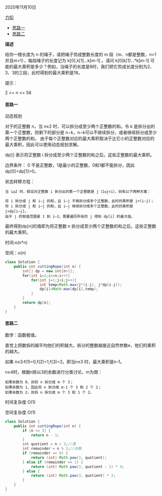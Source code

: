 2020年11月10日

[力扣](https://leetcode-cn.com/problems/jian-sheng-zi-lcof/)

- [思路一](#思路一)
- [思路二](#思路二)

**描述**

给你一根长度为 n 的绳子，请把绳子剪成整数长度的 m 段（m、n都是整数，n>1并且m>1），每段绳子的长度记为 k[0],k[1]...k[m-1] 。请问 k[0]*k[1]*...*k[m-1] 可能的最大乘积是多少？例如，当绳子的长度是8时，我们把它剪成长度分别为2、3、3的三段，此时得到的最大乘积是18。

提示：

2 <= n <= 58

#### 思路一

动态规划

对于的正整数 n，当 n≥2 时，可以拆分成至少两个正整数的和。令 k 是拆分出的第一个正整数，则剩下的部分是 n−k，n−k可以不继续拆分，或者继续拆分成至少两个正整数的和。
由于每个正整数对应的最大乘积取决于比它小的正整数对应的最大乘积，因此可以使用动态规划求解。

dp[i] 表示将正整数 i 拆分成至少两个正整数的和之后，这些正整数的最大乘积。

边界条件： 0 不是正整数，1是最小的正整数，0和1都不能拆分，因此 dp[0]=dp[1]=0。

状态转移方程：
```
当 i≥2 时，假设对正整数 i 拆分出的第一个正整数是 j（1≤j<i），则有以下两种方案：

将 i 拆分成 j 和 i−j 的和，且 i−j 不再拆分成多个正整数，此时的乘积是 j×(i−j)；
将 i 拆分成 j 和 i−j 的和，且 i−j 继续拆分成多个正整数，此时的乘积是 j×dp[i−j]。
由于 j 的取值范围是 1 到 i−1，需要遍历所有的 j 得到 dp[i] 的最大值。
```
最终得到dp[n]的值即为将正整数 n 拆分成至少两个正整数的和之后，这些正整数的最大乘积。

时间:o(n*n) 

空间：o(n)
```java
class Solution {
    public int cuttingRope(int n) {
        int[] dp = new int[n+1];
        for(int i=2;i<=n;i++){
            for(int j=1;j<i;j++){
                int temp=Math.max(j*(i-j), j*dp[i-j]);
                dp[i]=Math.max(dp[i],temp);
            }
        }
        return dp[n];
    }
}
```

#### 思路二

数学：函数极值。

直觉上把数拆的越平均他们的积越大。拆分的整数越接近自然参数e，他们的乘积的越大。

如果 n≤3:f(1)=0,f(2)=1,f(3)=2。即当n≤3 时，最大乘积是n-1。

n≥4时，根据n除以3的余数进行分类讨论，m为商：
```
如果余数为 0，则将 n 拆分成 m 个 3；
如果余数为 1，因此将 n 拆分成 m-1 个 3 和 2 个 2；
如果余数为 2，则将 n 拆分成 m 个 3 和 1 个 2。
```
时间复杂度 O(1)

空间复杂度 O(1)
```java
class Solution {
    public int cuttingRope(int n) {
        if (n <= 3) {
            return n - 1;
        }
        int quotient = n / 3;//商
        int remainder = n % 3;//余数
        if (remainder == 0) {
            return (int) Math.pow(3, quotient);
        } else if (remainder == 1) {
            return (int) Math.pow(3, quotient - 1) * 4;
        } else {
            return (int) Math.pow(3, quotient) * 2;
        }
    }
}
```
